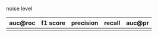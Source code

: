 
noise level 


| auc@roc| f1 score| precision |  recall | auc@pr|
|--|--| -- | --| -- |
| | | | | |
